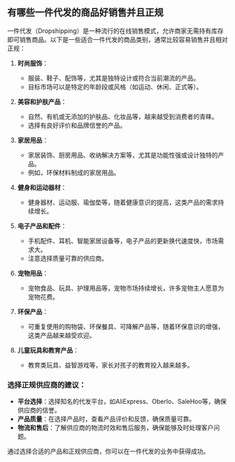 ## 有哪些一件代发的商品好销售并且正规


一件代发（Dropshipping）是一种流行的在线销售模式，允许商家无需持有库存即可销售商品。以下是一些适合一件代发的商品类别，通常比较容易销售并且相对正规：

1. **时尚服饰**：
   - 服装、鞋子、配饰等，尤其是独特设计或符合当前潮流的产品。
   - 目标市场可以是特定的年龄段或风格（如运动、休闲、正式等）。

2. **美容和护肤产品**：
   - 自然、有机或无添加的护肤品、化妆品等，越来越受到消费者的青睐。
   - 选择有良好评价和品牌信誉的产品。

3. **家居用品**：
   - 家居装饰、厨房用品、收纳解决方案等，尤其是功能性强或设计独特的产品。
   - 例如，环保材料制成的家居用品。

4. **健身和运动器材**：
   - 健身器材、运动服、瑜伽垫等，随着健康意识的提高，这类产品的需求持续增长。

5. **电子产品和配件**：
   - 手机配件、耳机、智能家居设备等，电子产品的更新换代速度快，市场需求大。
   - 注意选择质量可靠的供应商。

6. **宠物用品**：
   - 宠物食品、玩具、护理用品等，宠物市场持续增长，许多宠物主人愿意为宠物花费。

7. **环保产品**：
   - 可重复使用的购物袋、环保餐具、可降解产品等，随着环保意识的增强，这类产品越来越受欢迎。

8. **儿童玩具和教育产品**：
   - 教育类玩具、益智游戏等，家长对孩子的教育投入越来越多。

### 选择正规供应商的建议：
- **平台选择**：选择知名的代发平台，如AliExpress、Oberlo、SaleHoo等，确保供应商的信誉。
- **产品质量**：在选择产品时，查看产品评价和反馈，确保质量可靠。
- **物流和售后**：了解供应商的物流时效和售后服务，确保能够及时处理客户问题。

通过选择合适的产品和正规供应商，你可以在一件代发的业务中获得成功。